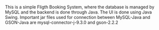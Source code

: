 This is a simple Fligth Booking System, where the database is managed by MySQL and the backend is done through Java. The UI is done using Java Swing. Important jar files used for connection between MySQL-Java and GSON-Java are mysql-connector-j-9.3.0 and gson-2.2.2 
